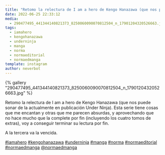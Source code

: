 ```yaml
---
title: "Retomo la relectura de I am a hero de Kengo Hanazawa (que nos puede sonar de la actualmente en publicación Under Ninja)"
date: 2022-06-25 22:33:12
media: 
  - 290477495_441344140821373_8250060090070812504_n_17901204320526663.jpg
tags: 
  - iamahero
  - kengohanazawa
  - underninja
  - manga
  - norma
  - normaeditorial
  - normaedmanga
template: instagram
author: neverbot
---
```


{% gallery "290477495_441344140821373_8250060090070812504_n_17901204320526663.jpg" %}

Retomo la relectura de I am a hero de Kengo Hanazawa (que nos puede sonar de la actualmente en publicación Under Ninja). Esta serie tiene cosas que me encantan y otras que me parecen absurdas, y aprovechando que no hace mucho que la complete por fin (incluyendo los cuatro tomos de extras), voy a conseguir terminar su lectura por fin.

A la tercera va la vencida.

[#iamahero](/tags/iamahero) [#kengohanazawa](/tags/kengohanazawa) [#underninja](/tags/underninja) [#manga](/tags/manga) [#norma](/tags/norma) [#normaeditorial](/tags/normaeditorial) [#normaedmanga](/tags/normaedmanga) [@normaedmanga](https://instagram.com/normaedmanga)
